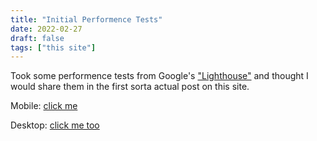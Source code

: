 ```yaml
---
title: "Initial Performence Tests"
date: 2022-02-27
draft: false
tags: ["this site"]
---
```


Took some performence tests from Google's ["Lighthouse"](https://developers.google.com/web/tools/lighthouse) and thought I would share them in the first sorta actual post on this site.

Mobile: [click me](/performence-tests/mobile/20220227)

Desktop: [click me too](/performence-tests/desktop/20220227)